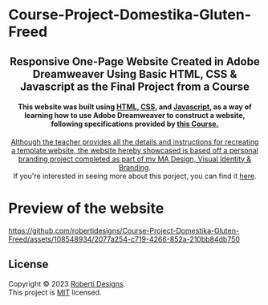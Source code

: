 # Course-Project-Domestika-Gluten-Freed

<h2 align="center">Responsive One-Page Website Created in Adobe Dreamweaver Using Basic HTML, CSS & Javascript as the Final Project from a Course</h2>

<h4 align="center">This website was built using <a href="https://developer.mozilla.org/en-US/docs/Web/HTML">HTML</a>, <a href="https://developer.mozilla.org/en-US/docs/Web/CSS">CSS</a>, and <a href="https://developer.mozilla.org/en-US/docs/Web/JavaScript">Javascript</a>, as a way of learning how to use Adobe Dreamweaver to construct a website, following specifications provided by <a href="https://www.domestika.org/es/courses/1194-diseno-web-responsive-con-adobe-dreamweaver/course">this Course.</h4>

<p align="center">Although the teacher provides all the details and instructions for recreating a template website, the website hereby showcased is based off a personal branding project completed as part of my <a href="https://www.uoc.edu/es/estudios/masters/master-universitario-diseno-identidad-visual-marca">MA Design, Visual Identity & Branding</a>.<br>If you're interested in seeing more about this porject, you can find it <a href="https://www.behance.net/robertidesigns">here</a>.</p>

# Preview of the website


https://github.com/robertidesigns/Course-Project-Domestika-Gluten-Freed/assets/108548934/2077a254-c719-4266-852a-210bb84db750


## License
Copyright © 2023 [Roberti Designs](https://github.com/robertidesigns). <br />
This project is [MIT](https://github.com/avneesh0612/next-progress-bar/blob/main/LICENSE) licensed.

